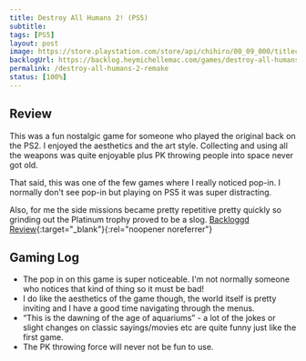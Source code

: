 ```yaml
---
title: Destroy All Humans 2! (PS5)
subtitle:
tags: [PS5]
layout: post
image: https://store.playstation.com/store/api/chihiro/00_09_000/titlecontainer/SE/en/999/PPSA05399_00/image
backlogUrl: https://backlog.heymichellemac.com/games/destroy-all-humans-2-ps5/
permalink: /destroy-all-humans-2-remake
status: [100%]
---
```


## Review

This was a fun nostalgic game for someone who played the original back on the PS2. I enjoyed the aesthetics and the art style. Collecting and using all the weapons was quite enjoyable plus PK throwing people into space never got old.

That said, this was one of the few games where I really noticed pop-in. I normally don't see pop-in but playing on PS5 it was super distracting.

Also, for me the side missions became pretty repetitive pretty quickly so grinding out the Platinum trophy proved to be a slog. [Backloggd Review](https://www.backloggd.com/u/MichelleMac/review/758792/){:target="\_blank"}{:rel="noopener noreferrer"}

## Gaming Log

- The pop in on this game is super noticeable. I'm not normally someone who notices that kind of thing so it must be bad!
- I do like the aesthetics of the game though, the world itself is pretty inviting and I have a good time navigating through the menus.
- “This is the dawning of the age of aquariums” - a lot of the jokes or slight changes on classic sayings/movies etc are quite funny just like the first game.
- The PK throwing force will never not be fun to use.
